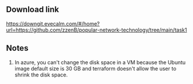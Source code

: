 ## Download link

<https://downgit.evecalm.com/#/home?url=https://github.com/zzenB/popular-network-technology/tree/main/task1>

## Notes

1. In azure, you can't change the disk space in a VM because the Ubuntu image default size is 30 GB and terraform doesn't allow the user to shrink the disk space.
